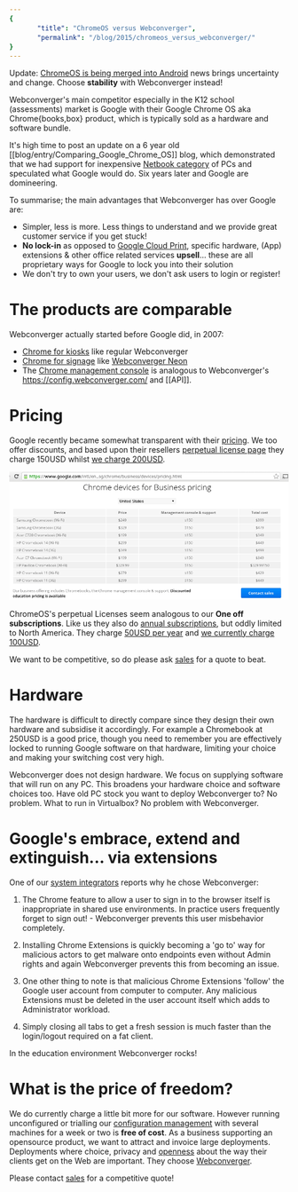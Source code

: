 ```yaml
---
{
       "title": "ChromeOS versus Webconverger",
       "permalink": "/blog/2015/chromeos_versus_webconverger/"
}
---
```


Update: [ChromeOS is being merged into
Android](https://news.ycombinator.com/item?id=10474206) news brings uncertainty
and change. Choose **stability** with Webconverger instead!

Webconverger's main competitor especially in the K12 school (assessments)
market is Google with their Google Chrome OS aka Chrome{books,box} product,
which is typically sold as a hardware and software bundle.

It's high time to post an update on a 6 year old
[[blog/entry/Comparing_Google_Chrome_OS]] blog, which demonstrated that we had
support for inexpensive [Netbook
category](https://en.wikipedia.org/wiki/Netbook) of PCs and speculated what
Google would do. Six years later and Google are domineering.

To summarise; the main advantages that Webconverger has over Google are:

* Simpler, less is more. Less things to understand and we provide great customer service if you get stuck!
* **No lock-in** as opposed to [Google Cloud Print](https://en.wikipedia.org/wiki/Google_Cloud_Print), specific hardware, (App) extensions & other office related services **upsell**... these are all proprietary ways for Google to lock you into their solution
* We don't try to own your users, we don't ask users to login or register!

# The products are comparable

Webconverger actually started before Google did, in 2007:

* [Chrome for kiosks](https://www.google.com/work/chrome/devices/for-kiosks/index.html) like regular Webconverger
* [Chrome for signage](https://www.google.com/work/chrome/devices/for-signage/index.html#cmc-module) like [Webconverger Neon](http://neon.webconverger.com/)
* The [Chrome management console](https://www.google.com/work/chrome/management-console/index.html) is analogous to Webconverger's <https://config.webconverger.com/> and [[API]].

# Pricing

Google recently became somewhat transparent with their
[pricing](https://www.google.com/intl/en_sg/chrome/business/devices/pricing.html).
We too offer discounts, and based upon their resellers [perpetual license
page](https://shop.promevo.com/index.php/chrome-management-console/management-console-business.html)
they charge 150USD whilst [we charge
200USD](https://webconverger.com/pricing/).

<a href=https://www.google.com/intl/en_sg/chrome/business/devices/pricing.html>
<img src=/img/chromeos-pricing-2015.png alt="ChromeOS pricing 2015">
</a>

ChromeOS's perpetual Licenses seem analogous to our **One off subscriptions**. Like us they
also do [annual
subscriptions](https://support.google.com/chrome/a/answer/2717664?hl=en), but
oddly limited to North America. They charge [50USD per year](https://shop.promevo.com/index.php/google-chrome-management-console-business-annual-renew.html) and [we currently charge 100USD](https://webconverger.com/pricing/).

We want to be competitive, so do please ask <a href=mailto:sales@webconverger.com>sales</a> for a quote to beat.

# Hardware

The hardware is difficult to directly compare since they design their own
hardware and subsidise it accordingly. For example a Chromebook at 250USD is a
good price, though you need to remember you are effectively locked to running
Google software on that hardware, limiting your choice and making your
switching cost very high.

Webconverger does not design hardware. We focus on supplying software that will
run on any PC. This broadens your hardware choice and software choices too.
Have old PC stock you want to deploy Webconverger to? No problem.  What to run
in Virtualbox? No problem with Webconverger.

# Google's embrace, extend and extinguish... via extensions

One of our [system integrators](http://uniontechcoop.com/) reports why he chose Webconverger:

1. The Chrome feature to allow a user to sign in to the browser itself is
   inappropriate in shared use environments. In practice users frequently
forget to sign out! - Webconverger prevents this user misbehavior completely.

2. Installing Chrome Extensions is quickly becoming a 'go to' way for malicious
   actors to get malware onto endpoints even without Admin rights and again
Webconverger prevents this from becoming an issue.

3. One other thing to note is that malicious Chrome Extensions 'follow' the
   Google user account from computer to computer. Any malicious Extensions must
be deleted in the user account itself which adds to Administrator workload.

4. Simply closing all tabs to get a fresh session is much faster than the
   login/logout required on a fat client.

In the education environment Webconverger rocks!

# What is the price of freedom?

We do currently charge a little bit more for our software. However running
unconfigured or trialling our [configuration
management](https://config.webconverger.com/) with several machines for a week
or two is **free of cost**. As a business supporting an opensource product, we
want to attract and invoice large deployments. Deployments where choice,
privacy and [openness](https://github.com/Webconverger/webc/commits/master)
about the way their clients get on the Web are important. They choose
[Webconverger](https://webconverger.com/).

Please contact <a href=mailto:sales@webconverger.com>sales</a> for a competitive quote!
